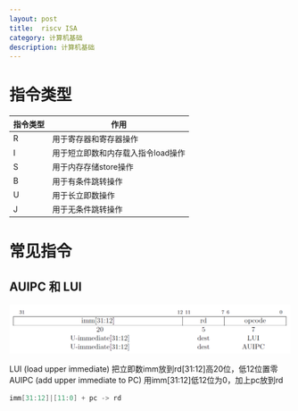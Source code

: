 ```yaml
---
layout: post
title:  riscv ISA
category: 计算机基础 
description: 计算机基础
---
```


# 指令类型

| 指令类型 | 作用 |
| --- | --- |
| R | 用于寄存器和寄存器操作 |
| I | 用于短立即数和内存载入指令load操作 |
| S | 用于内存存储store操作 |
| B | 用于有条件跳转操作 |
| U | 用于长立即数操作 |
| J | 用于无条件跳转操作 |

# 常见指令
## AUIPC 和 LUI
![](/assets/img/2024-03-01-10-33-26.png)

LUI (load upper immediate) 把立即数imm放到rd[31:12]高20位，低12位置零  
AUIPC (add upper immediate to PC) 用imm[31:12]低12位为0，加上pc放到rd  
```c
imm[31:12]|[11:0] + pc -> rd
```